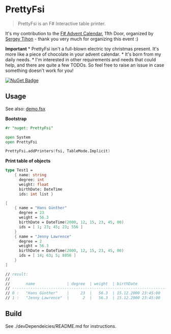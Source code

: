 # PrettyFsi

> PrettyFsi is an F# Interactive table printer.

It's my contribution to the [F# Advent Calendar](https://sergeytihon.com/fsadvent), 11th Door, organized by [Sergey Tihon](https://twitter.com/sergey_tihon) - thank you very much for organizing this event :)

**Important**
    * PrettyFsi isn't a full-blown electric toy christmas present. It's more like a piece of chocolate in your advent calendar.
    * It's born from my daily needs.
    * I'm interested in other requirements and needs that could help, and there are quite a few TODOs. So feel free to raise an issue in case something doesn't work for you!

[![NuGet Badge](http://img.shields.io/nuget/v/PrettyFsi.svg?style=flat)](https://www.nuget.org/packages/PrettyFsi)

## Usage

See also: [demo.fsx](./demos/demo.fsx)

**Bootstrap**

```fsharp
#r "nuget: PrettyFsi"

open System
open PrettyFsi

PrettyFsi.addPrinters(fsi, TableMode.Implicit)
```

**Print table of objects**

```fsharp
type Test1 =
    { name: string
      degree: int
      weight: float
      birthDate: DateTime
      ids: int list }

[
    { name = "Hans Günther"
      degree = 23
      weight = 56.3
      birthDate = DateTime(2000, 12, 15, 23, 45, 00)
      ids = [ 1; 23; 45; 23; 556 ]
    }
    { name = "Jenny Lawrence"
      degree = 2
      weight = 56.3
      birthDate = DateTime(2000, 12, 15, 23, 45, 00)
      ids = [ 14; 63; 5; 8856 ]
    }
]

// result:
//
//       name              | degree  | weight  | birthDate            | ids                   | 
// ---------------------------------------------------------------------------------------------
// 0 :   "Hans Günther"    |     23  |   56.3  | 15.12.2000 23:45:00  | [1; 23; 45; 23; 556]  | 
// 1 :   "Jenny Lawrence"  |      2  |   56.3  | 15.12.2000 23:45:00  | [14; 63; 5; 8856]     | 

```

## Build

See ./devDependeicies/README.md for instructions.
